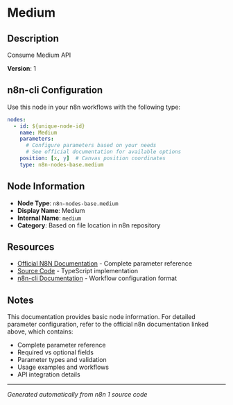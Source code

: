 # Medium

## Description

Consume Medium API

**Version**: 1

## n8n-cli Configuration

Use this node in your n8n workflows with the following type:

```yaml
nodes:
  - id: ${unique-node-id}
    name: Medium
    parameters:
      # Configure parameters based on your needs
      # See official documentation for available options
    position: [x, y]  # Canvas position coordinates
    type: n8n-nodes-base.medium
```

## Node Information

- **Node Type**: `n8n-nodes-base.medium`
- **Display Name**: Medium
- **Internal Name**: `medium`
- **Category**: Based on file location in n8n repository

## Resources

- [Official N8N Documentation](https://docs.n8n.io/integrations/builtin/app-nodes/n8n-nodes-base.medium/) - Complete parameter reference
- [Source Code](https://github.com/n8n-io/n8n/blob/master/packages/nodes-base/nodes/Medium/Medium.node.ts) - TypeScript implementation
- [n8n-cli Documentation](https://github.com/edenreich/n8n-cli) - Workflow configuration format

## Notes

This documentation provides basic node information. For detailed parameter configuration, 
refer to the official n8n documentation linked above, which contains:

- Complete parameter reference
- Required vs optional fields
- Parameter types and validation
- Usage examples and workflows
- API integration details

---
*Generated automatically from n8n 1 source code*
